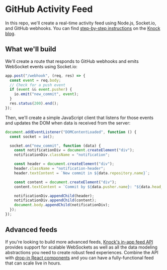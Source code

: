 # GitHub Activity Feed

In this repo, we'll create a real-time activity feed using Node.js, Socket.io, and GitHub webhooks. You can find [step-by-step instructions](https://knock.app/blog/building-a-github-activity-feed-with-nodejs-and-socket-io) on the [Knock blog](https://knock.app/blog).

## What we'll build

We'll create a route that responds to GitHub webhooks and emits WebSocket events using Socket.io:

```javascript
app.post("/webhook", (req, res) => {
  const event = req.body;
  // Check for a push event
  if (event && event.pusher) {
    io.emit("new_commit", event);
  }
  res.status(200).end();
});
```

Then, we'll create a simple JavaScript client that listens for those events and updates the DOM when data is received from the server:

```javascript
document.addEventListener("DOMContentLoaded", function () {
  const socket = io();

  socket.on("new_commit", function (data) {
    const notificationDiv = document.createElement("div");
    notificationDiv.className = "notification";

    const header = document.createElement("div");
    header.className = "notification-header";
    header.textContent = `New commit in ${data.repository.name}`;

    const content = document.createElement("div");
    content.textContent = `Commit by ${data.pusher.name}: "${data.head_commit.message}"`;

    notificationDiv.appendChild(header);
    notificationDiv.appendChild(content);
    document.body.appendChild(notificationDiv);
  });
});
```

## Advanced feeds

If you're looking to build more advanced feeds, [Knock's in-app feed API](https://knock.app/channels/in-app-notifications) provides support for scalable WebSockets as well as all the data modeling abstractions you need to create robust feed experiences. Combine the API with [drop-in React components](https://docs.knock.app/in-app-ui/react/feed) and you can have a fully-functional feed that can scale live in hours.
